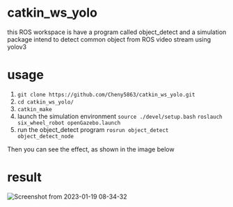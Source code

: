 # catkin_ws_yolo
this ROS workspace is have a program called object_detect and a simulation package intend to detect common object from ROS video stream using yolov3

# usage
1. `git clone https://github.com/Cheny5863/catkin_ws_yolo.git`
2. `cd catkin_ws_yolo/`
3. `catkin_make`
4. launch the simulation environment 
`source ./devel/setup.bash`
`roslauch six_wheel_robot openGazebo.launch`
5. run the object_detect program
`rosrun object_detect object_detect_node `

Then you can see the effect, as shown in the image below

# result
![Screenshot from 2023-01-19 08-34-32](https://user-images.githubusercontent.com/40204259/213338223-ae986808-5ba9-4913-8436-4f0d1b65288c.png)
